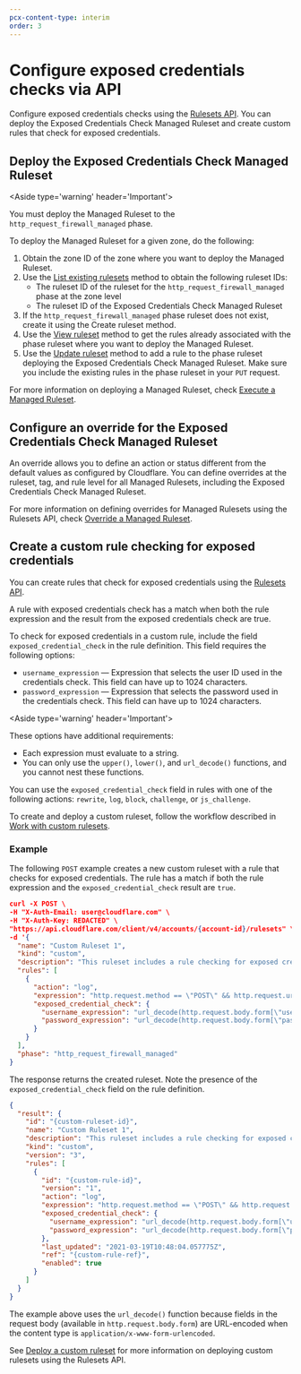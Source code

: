 ```yaml
---
pcx-content-type: interim
order: 3
---
```


# Configure exposed credentials checks via API

Configure exposed credentials checks using the [Rulesets API](https://developers.cloudflare.com/firewall/cf-rulesets/rulesets-api). You can deploy the Exposed Credentials Check Managed Ruleset and create custom rules that check for exposed credentials.

## Deploy the Exposed Credentials Check Managed Ruleset

<Aside type='warning' header='Important'>

You must deploy the Managed Ruleset to the `http_request_firewall_managed` phase.

</Aside>

To deploy the Managed Ruleset for a given zone, do the following:

1. Obtain the zone ID of the zone where you want to deploy the Managed Ruleset.
1. Use the [List existing rulesets](https://developers.cloudflare.com/firewall/cf-rulesets/rulesets-api/view#list-existing-rulesets) method to obtain the following ruleset IDs:
    * The ruleset ID of the ruleset for the `http_request_firewall_managed` phase at the zone level
    * The ruleset ID of the Exposed Credentials Check Managed Ruleset
1. If the `http_request_firewall_managed` phase ruleset does not exist, create it using the Create ruleset method.
1. Use the [View ruleset](https://developers.cloudflare.com/firewall/cf-rulesets/rulesets-api/view#view-a-specific-ruleset) method to get the rules already associated with the phase ruleset where you want to deploy the Managed Ruleset.
1. Use the [Update ruleset](https://developers.cloudflare.com/firewall/cf-rulesets/rulesets-api/update) method to add a rule to the phase ruleset deploying the Exposed Credentials Check Managed Ruleset. Make sure you include the existing rules in the phase ruleset in your `PUT` request.

For more information on deploying a Managed Ruleset, check [Execute a Managed Ruleset](https://developers.cloudflare.com/firewall/cf-rulesets/managed-rulesets/execute-managed-ruleset).


## Configure an override for the Exposed Credentials Check Managed Ruleset

An override allows you to define an action or status different from the default values as configured by Cloudflare. You can define overrides at the ruleset, tag, and rule level for all Managed Rulesets, including the Exposed Credentials Check Managed Ruleset.

For more information on defining overrides for Managed Rulesets using the Rulesets API, check [Override a Managed Ruleset](https://developers.cloudflare.com/firewall/cf-rulesets/managed-rulesets/override-managed-ruleset).

## Create a custom rule checking for exposed credentials

You can create rules that check for exposed credentials using the [Rulesets API](https://developers.cloudflare.com/firewall/cf-rulesets/rulesets-api).

A rule with exposed credentials check has a match when both the rule expression and the result from the exposed credentials check are true.

To check for exposed credentials in a custom rule, include the field `exposed_credential_check` in the rule definition. This field requires the following options:

* `username_expression` — Expression that selects the user ID used in the credentials check. This field can have up to 1024 characters.
* `password_expression` — Expression that selects the password used in the credentials check. This field can have up to 1024 characters.

<Aside type='warning' header='Important'>

These options have additional requirements:

* Each expression must evaluate to a string.
* You can only use the `upper()`, `lower()`, and `url_decode()` functions, and you cannot nest these functions.

</Aside>

You can use the `exposed_credential_check` field in rules with one of the following actions: `rewrite`, `log`, `block`, `challenge`, or `js_challenge`. 

To create and deploy a custom ruleset, follow the workflow described in [Work with custom rulesets](https://developers.cloudflare.com/firewall/cf-rulesets/custom-rulesets). 

### Example

The following `POST` example creates a new custom ruleset with a rule that checks for exposed credentials. The rule has a match if both the rule expression and the `exposed_credential_check` result are `true`.

```json
curl -X POST \
-H "X-Auth-Email: user@cloudflare.com" \
-H "X-Auth-Key: REDACTED" \
"https://api.cloudflare.com/client/v4/accounts/{account-id}/rulesets" \
-d '{
  "name": "Custom Ruleset 1",
  "kind": "custom",
  "description": "This ruleset includes a rule checking for exposed credentials.",
  "rules": [
    {
      "action": "log",
      "expression": "http.request.method == \"POST\" && http.request.uri == \"/login.php\"",
      "exposed_credential_check": {
        "username_expression": "url_decode(http.request.body.form[\"username\"][0])",
        "password_expression": "url_decode(http.request.body.form[\"password\"][0])"
      }
    }
  ],
  "phase": "http_request_firewall_managed"
}
```

The response returns the created ruleset. Note the presence of the `exposed_credential_check` field on the rule definition.

```json
{
  "result": {
    "id": "{custom-ruleset-id}",
    "name": "Custom Ruleset 1",
    "description": "This ruleset includes a rule checking for exposed credentials.",
    "kind": "custom",
    "version": "3",
    "rules": [
      {
        "id": "{custom-rule-id}",
        "version": "1",
        "action": "log",
        "expression": "http.request.method == \"POST\" && http.request.uri == \"/login.php\"",
        "exposed_credential_check": {
          "username_expression": "url_decode(http.request.body.form[\"username\"][0])",
          "password_expression": "url_decode(http.request.body.form[\"password\"][0])"
        },
        "last_updated": "2021-03-19T10:48:04.057775Z",
        "ref": "{custom-rule-ref}",
        "enabled": true
      }
    ]
  }
}
```

The example above uses the `url_decode()` function because fields in the request body (available in `http.request.body.form`) are URL-encoded when the content type is `application/x-www-form-urlencoded`.

See [Deploy a custom ruleset](https://developers.cloudflare.com/firewall/cf-rulesets/custom-rulesets/deploy-custom-ruleset/) for more information on deploying custom rulesets using the Rulesets API.
